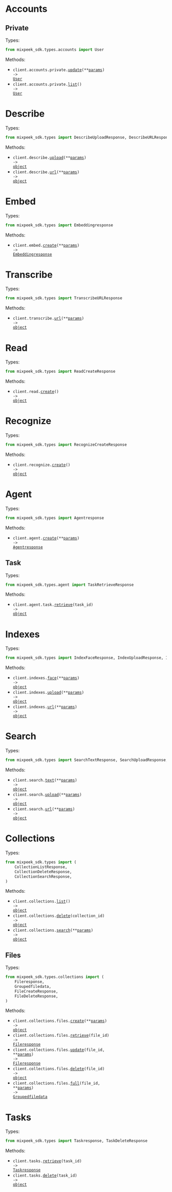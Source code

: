 # Accounts

## Private

Types:

```python
from mixpeek_sdk.types.accounts import User
```

Methods:

- <code title="put /accounts/private/">client.accounts.private.<a href="./src/mixpeek_sdk/resources/accounts/private.py">update</a>(\*\*<a href="src/mixpeek_sdk/types/accounts/private_update_params.py">params</a>) -> <a href="./src/mixpeek_sdk/types/accounts/user.py">User</a></code>
- <code title="get /accounts/private/">client.accounts.private.<a href="./src/mixpeek_sdk/resources/accounts/private.py">list</a>() -> <a href="./src/mixpeek_sdk/types/accounts/user.py">User</a></code>

# Describe

Types:

```python
from mixpeek_sdk.types import DescribeUploadResponse, DescribeURLResponse
```

Methods:

- <code title="post /describe/upload">client.describe.<a href="./src/mixpeek_sdk/resources/describe.py">upload</a>(\*\*<a href="src/mixpeek_sdk/types/describe_upload_params.py">params</a>) -> <a href="./src/mixpeek_sdk/types/describe_upload_response.py">object</a></code>
- <code title="post /describe/url">client.describe.<a href="./src/mixpeek_sdk/resources/describe.py">url</a>(\*\*<a href="src/mixpeek_sdk/types/describe_url_params.py">params</a>) -> <a href="./src/mixpeek_sdk/types/describe_url_response.py">object</a></code>

# Embed

Types:

```python
from mixpeek_sdk.types import Embeddingresponse
```

Methods:

- <code title="post /embed/">client.embed.<a href="./src/mixpeek_sdk/resources/embed.py">create</a>(\*\*<a href="src/mixpeek_sdk/types/embed_create_params.py">params</a>) -> <a href="./src/mixpeek_sdk/types/embeddingresponse.py">Embeddingresponse</a></code>

# Transcribe

Types:

```python
from mixpeek_sdk.types import TranscribeURLResponse
```

Methods:

- <code title="post /transcribe/url">client.transcribe.<a href="./src/mixpeek_sdk/resources/transcribe.py">url</a>(\*\*<a href="src/mixpeek_sdk/types/transcribe_url_params.py">params</a>) -> <a href="./src/mixpeek_sdk/types/transcribe_url_response.py">object</a></code>

# Read

Types:

```python
from mixpeek_sdk.types import ReadCreateResponse
```

Methods:

- <code title="post /read/">client.read.<a href="./src/mixpeek_sdk/resources/read.py">create</a>() -> <a href="./src/mixpeek_sdk/types/read_create_response.py">object</a></code>

# Recognize

Types:

```python
from mixpeek_sdk.types import RecognizeCreateResponse
```

Methods:

- <code title="post /recognize/">client.recognize.<a href="./src/mixpeek_sdk/resources/recognize.py">create</a>() -> <a href="./src/mixpeek_sdk/types/recognize_create_response.py">object</a></code>

# Agent

Types:

```python
from mixpeek_sdk.types import Agentresponse
```

Methods:

- <code title="post /agent/">client.agent.<a href="./src/mixpeek_sdk/resources/agent/agent.py">create</a>(\*\*<a href="src/mixpeek_sdk/types/agent_create_params.py">params</a>) -> <a href="./src/mixpeek_sdk/types/agentresponse.py">Agentresponse</a></code>

## Task

Types:

```python
from mixpeek_sdk.types.agent import TaskRetrieveResponse
```

Methods:

- <code title="get /agent/{task_id}">client.agent.task.<a href="./src/mixpeek_sdk/resources/agent/task.py">retrieve</a>(task_id) -> <a href="./src/mixpeek_sdk/types/agent/task_retrieve_response.py">object</a></code>

# Indexes

Types:

```python
from mixpeek_sdk.types import IndexFaceResponse, IndexUploadResponse, IndexURLResponse
```

Methods:

- <code title="post /index/face">client.indexes.<a href="./src/mixpeek_sdk/resources/indexes.py">face</a>(\*\*<a href="src/mixpeek_sdk/types/index_face_params.py">params</a>) -> <a href="./src/mixpeek_sdk/types/index_face_response.py">object</a></code>
- <code title="post /index/upload">client.indexes.<a href="./src/mixpeek_sdk/resources/indexes.py">upload</a>(\*\*<a href="src/mixpeek_sdk/types/index_upload_params.py">params</a>) -> <a href="./src/mixpeek_sdk/types/index_upload_response.py">object</a></code>
- <code title="post /index/url">client.indexes.<a href="./src/mixpeek_sdk/resources/indexes.py">url</a>(\*\*<a href="src/mixpeek_sdk/types/index_url_params.py">params</a>) -> <a href="./src/mixpeek_sdk/types/index_url_response.py">object</a></code>

# Search

Types:

```python
from mixpeek_sdk.types import SearchTextResponse, SearchUploadResponse, SearchURLResponse
```

Methods:

- <code title="post /search/text">client.search.<a href="./src/mixpeek_sdk/resources/search.py">text</a>(\*\*<a href="src/mixpeek_sdk/types/search_text_params.py">params</a>) -> <a href="./src/mixpeek_sdk/types/search_text_response.py">object</a></code>
- <code title="post /search/upload">client.search.<a href="./src/mixpeek_sdk/resources/search.py">upload</a>(\*\*<a href="src/mixpeek_sdk/types/search_upload_params.py">params</a>) -> <a href="./src/mixpeek_sdk/types/search_upload_response.py">object</a></code>
- <code title="post /search/url">client.search.<a href="./src/mixpeek_sdk/resources/search.py">url</a>(\*\*<a href="src/mixpeek_sdk/types/search_url_params.py">params</a>) -> <a href="./src/mixpeek_sdk/types/search_url_response.py">object</a></code>

# Collections

Types:

```python
from mixpeek_sdk.types import (
    CollectionListResponse,
    CollectionDeleteResponse,
    CollectionSearchResponse,
)
```

Methods:

- <code title="get /collections/">client.collections.<a href="./src/mixpeek_sdk/resources/collections/collections.py">list</a>() -> <a href="./src/mixpeek_sdk/types/collection_list_response.py">object</a></code>
- <code title="delete /collections/{collection_id}">client.collections.<a href="./src/mixpeek_sdk/resources/collections/collections.py">delete</a>(collection_id) -> <a href="./src/mixpeek_sdk/types/collection_delete_response.py">object</a></code>
- <code title="post /collections/search">client.collections.<a href="./src/mixpeek_sdk/resources/collections/collections.py">search</a>(\*\*<a href="src/mixpeek_sdk/types/collection_search_params.py">params</a>) -> <a href="./src/mixpeek_sdk/types/collection_search_response.py">object</a></code>

## Files

Types:

```python
from mixpeek_sdk.types.collections import (
    Fileresponse,
    Groupedfiledata,
    FileCreateResponse,
    FileDeleteResponse,
)
```

Methods:

- <code title="post /collections/files">client.collections.files.<a href="./src/mixpeek_sdk/resources/collections/files.py">create</a>(\*\*<a href="src/mixpeek_sdk/types/collections/file_create_params.py">params</a>) -> <a href="./src/mixpeek_sdk/types/collections/file_create_response.py">object</a></code>
- <code title="get /collections/file/{file_id}">client.collections.files.<a href="./src/mixpeek_sdk/resources/collections/files.py">retrieve</a>(file_id) -> <a href="./src/mixpeek_sdk/types/collections/fileresponse.py">Fileresponse</a></code>
- <code title="put /collections/file/{file_id}">client.collections.files.<a href="./src/mixpeek_sdk/resources/collections/files.py">update</a>(file_id, \*\*<a href="src/mixpeek_sdk/types/collections/file_update_params.py">params</a>) -> <a href="./src/mixpeek_sdk/types/collections/fileresponse.py">Fileresponse</a></code>
- <code title="delete /collections/file/{file_id}">client.collections.files.<a href="./src/mixpeek_sdk/resources/collections/files.py">delete</a>(file_id) -> <a href="./src/mixpeek_sdk/types/collections/file_delete_response.py">object</a></code>
- <code title="get /collections/file/{file_id}/full">client.collections.files.<a href="./src/mixpeek_sdk/resources/collections/files.py">full</a>(file_id, \*\*<a href="src/mixpeek_sdk/types/collections/file_full_params.py">params</a>) -> <a href="./src/mixpeek_sdk/types/collections/groupedfiledata.py">Groupedfiledata</a></code>

# Tasks

Types:

```python
from mixpeek_sdk.types import Taskresponse, TaskDeleteResponse
```

Methods:

- <code title="get /tasks/{task_id}">client.tasks.<a href="./src/mixpeek_sdk/resources/tasks.py">retrieve</a>(task_id) -> <a href="./src/mixpeek_sdk/types/taskresponse.py">Taskresponse</a></code>
- <code title="delete /tasks/{task_id}">client.tasks.<a href="./src/mixpeek_sdk/resources/tasks.py">delete</a>(task_id) -> <a href="./src/mixpeek_sdk/types/task_delete_response.py">object</a></code>
